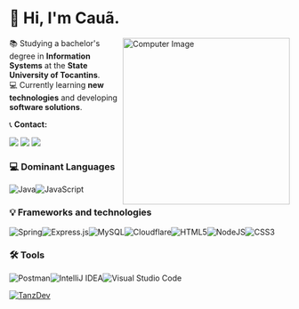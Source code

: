  <h1>👋 Hi, I'm <strong>Cauã</strong>.</h1>
<img src="https://raw.githubusercontent.com/MicaelliMedeiros/micaellimedeiros/master/image/computer-illustration.png" min-width="400px" max-width="300px" width="300px" align="right" alt="Computer Image">

<p align="left"> 

 📚 Studying a bachelor's degree in <strong>Information Systems</strong> at the <strong>State University of Tocantins</strong>.<br>
 💻 Currently learning <strong>new technologies</strong> and developing <strong>software solutions</strong>.
  <p align="left">
  📞 <strong>Contact:</strong>
</p>
<p align="left">
  <a href="mailto:cauamelo2345@gmail.com" alt="Gmail">
  <img src="https://img.shields.io/badge/-Gmail-FF0000?style=flat-square&labelColor=FF0000&logo=gmail&logoColor=white&link=cauamelo2345@gmail.com" /></a>
  <a href="https://www.linkedin.com/in/cauamelo" alt="Linkedin">
  <img src="https://img.shields.io/badge/-Linkedin-0e76a8?style=flat-square&logo=Linkedin&logoColor=white&link=https://www.linkedin.com/in/cauamelo" /></a>
  <a href="https://instagram.com/caua_melooo" alt="Instagram">
  <img src="https://img.shields.io/badge/-Instagram-DF0174?style=flat-square&labelColor=DF0174&logo=instagram&logoColor=white&link=https://instagram.com/caua_melooo"/></a>
</p>  
</p>


<p align="left">

### 💻 Dominant Languages
![Java](https://img.shields.io/badge/java-%23ED8B00.svg?style=for-the-badge&logo=openjdk&logoColor=white)![JavaScript](https://img.shields.io/badge/javascript-%23323330.svg?style=for-the-badge&logo=javascript&logoColor=%23F7DF1E)
</p>
<p align="right">

### 💡 Frameworks and technologies
![Spring](https://img.shields.io/badge/spring-%236DB33F.svg?style=for-the-badge&logo=spring&logoColor=white)![Express.js](https://img.shields.io/badge/express.js-%23404d59.svg?style=for-the-badge&logo=express&logoColor=%2361DAFB)![MySQL](https://img.shields.io/badge/mysql-%2300f.svg?style=for-the-badge&logo=mysql&logoColor=white)![Cloudflare](https://img.shields.io/badge/Cloudflare-F38020?style=for-the-badge&logo=Cloudflare&logoColor=white)![HTML5](https://img.shields.io/badge/html5-%23E34F26.svg?style=for-the-badge&logo=html5&logoColor=white)![NodeJS](https://img.shields.io/badge/node.js-6DA55F?style=for-the-badge&logo=node.js&logoColor=white)![CSS3](https://img.shields.io/badge/css3-%231572B6.svg?style=for-the-badge&logo=css3&logoColor=white)
</p>
<p align="left">

### 🛠️ Tools 
![Postman](https://img.shields.io/badge/Postman-FF6C37?style=for-the-badge&logo=postman&logoColor=white)![IntelliJ IDEA](https://img.shields.io/badge/IntelliJIDEA-000000.svg?style=for-the-badge&logo=intellij-idea&logoColor=white)![Visual Studio Code](https://img.shields.io/badge/Visual%20Studio%20Code-0078d7.svg?style=for-the-badge&logo=visual-studio-code&logoColor=white)</p>
<p align="right">

 [![TanzDev](https://github-readme-stats.vercel.app/api/top-langs/?username=tanzbr&hide=html&layout=compact=true&theme=radical)](https://github.com/tanzbr/)
</p>

